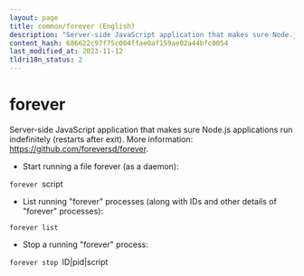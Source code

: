```yaml
---
layout: page
title: common/forever (English)
description: "Server-side JavaScript application that makes sure Node.js applications run indefinitely (restarts after exit)."
content_hash: 686622c97f75c004ffae0af159ae02a44bfc0054
last_modified_at: 2023-11-12
tldri18n_status: 2
---
```

# forever

Server-side JavaScript application that makes sure Node.js applications run indefinitely (restarts after exit).
More information: <https://github.com/foreversd/forever>.

- Start running a file forever (as a daemon):

`forever `<span class="tldr-var badge badge-pill bg-dark-lm bg-white-dm text-white-lm text-dark-dm font-weight-bold">script</span>

- List running "forever" processes (along with IDs and other details of "forever" processes):

`forever list`

- Stop a running "forever" process:

`forever stop `<span class="tldr-var badge badge-pill bg-dark-lm bg-white-dm text-white-lm text-dark-dm font-weight-bold">ID|pid|script</span>
